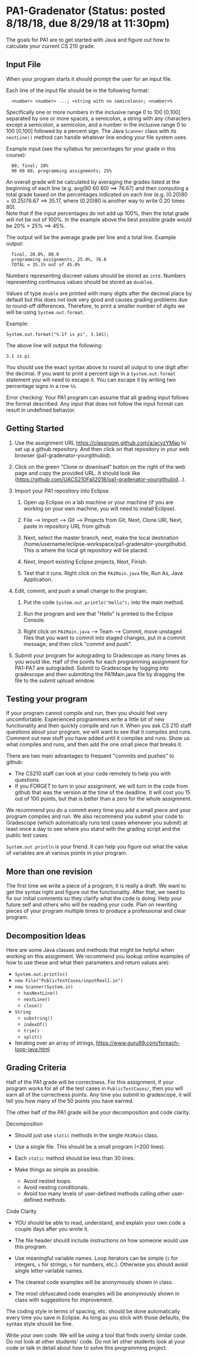 # PA1-Gradenator (Status: posted 8/18/18, due 8/29/18 at 11:30pm)

The goals for PA1 are to get started with Java and figure out how to 
calculate your current CS 210 grade.

## Input File

When your program starts it should prompt the user for an input file. 

Each line of the input file should be in the following format:
```
  <number> <number> ...; <string with no semicolons>; <number>% 
```
  
Specifically one or more numbers in the inclusive range 0 to 100 [0,100] 
separated by one or more spaces, a semicolon,  a string with any characters 
except a semicolon, a semicolon, and a number in the inclusive range 0 to 100 
[0,100] followed by a percent sign. The Java `Scanner` class with its `nextLine()` 
method can handle whatever line ending your file system uses. 

Example input (see the syllabus for percentages for your grade in this course):
```
  80; final; 20%
  90 60 80; programming assignments; 25%
```

An overall grade will be calculated by averaging the grades listed at the beginning
of each line (e.g. avg(90 60 80) ==> 76.67) and then computing a total grade
based on the percentages indicated on each line (e.g. (0.20)80 + (0.25)76.67
==> 35.17, where (0.20)80 is another way to write 0.20 times 80).  
Note that if the input percentages do not add up 100%, then the
total grade will not be out of 100%. In the example above the best possible
grade would be 20% + 25% ==> 45%.

The output will be the average grade per line and a total line. Example
output:
```
  final, 20.0%, 80.0
  programming assignments, 25.0%, 76.6
  TOTAL = 35.1% out of 45.0%
```
Numbers representing discreet values should be stored as `int`s. Numbers representing 
continuous values should be stored as `double`s. 

Values of type `double` are printed with many digits after the decimal place by default 
but this does not look very good and causes grading problems due to round-off differences.
Therefore, to print a smaller number of digits we will be using `System.out.format`.

Example: 
```
System.out.format("%.1f is pi", 3.141);
```

The above line will output the following:
```
3.1 is pi
```
You should use the exact syntax above to round all output to one digit after the decimal. 
If you want to print a percent sign in a `System.out.format` statement you will need to escape it.
You can escape it by writing two percentage signs in a row `%%`. 

Error checking:
Your PA1 program can assume that all grading input follows the format described. Any input that 
does not follow the input format can result in undefined behavior.

## Getting Started

1. Use the assignment URL https://classroom.github.com/a/acyzYMao to set 
up a github repository.  And then click on that repository in your 
web browser (pa1-gradenator-yourgithubid).

2. Click on the green "Clone or download" button on the right of the web page
and copy the provided URL.  It should look like 
(https://github.com/UACS210Fall2018/pa1-gradenator-yourgithubid...).

3. Import your PA1 repository into Eclipse.
    1. Open up Eclipse on a lab machine or your machine (if you are working on
       your own machine, you will need to install Eclipse).

    2. File —> Import —> Git —> Projects from Git, Next, Clone URI, Next,
       paste in repository URL from github

    3. Next, select the master branch, next, make the local destination 
       /home/username/eclipse-workspace/pa1-gradenator-yourgithubid.  
       This is where the local git repository will be placed.

    4. Next, Import existing Eclipse projects, Next, Finish.

    5. Test that it runs.  Right click on the `PA1Main.java` file, Run As, 
       Java Application.

4. Edit, commit, and push a small change to the program.
    1. Put the code `System.out.println("Hello");` into the main method.
    
    2. Run the program and see that "Hello" is printed to the Eclipse Console.
    
    3. Right click on `PA1Main.java` --> Team --> Commit, move unstaged files
       that you want to commit into staged changes, put in a commit message,
       and then click "commit and push".

5. Submit your program for autograding to Gradescope as many times as you would like.
   Half of the points for each programming assignment for PA1-PA7 are autograded.
   Submit to Gradescope by logging into gradescope and then submitting the PA1Main.java
   file by dragging the file to the submit upload window.


## Testing your program

If your program cannot compile and run, then you should feel very
uncomfortable.  Experienced programmers write a little bit of new functionality
and then quickly compile and run it.  When you ask CS 210 staff questions
about your program, we will want to see that it compiles and runs.  Comment
out new stuff you have added until it compiles and runs.  Show us what compiles 
and runs, and then add the one small piece that breaks it.

There are two main advantages to frequent "commits and pushes" to github:
 * The CS210 staff can look at your code remotely to help you with questions.
 * If you FORGET to turn in your assignment, we will turn in the code from
   github that was the version at the time of the deadline.  It will cost you
   15 out of 100 points, but that is better than a zero for the whole assignment.

We recommend you do a commit every time you add a small piece and your
program compiles and run.  We also recommend you submit your code to Gradescope
(which automatically runs test cases whenever you submit) at least once 
a day to see where you stand with the grading script and the public
test cases.

`System.out.println` is your friend.  It can help you figure out what 
the value of variables are at various points in your program.


## More than one revision

The first time we write a piece of a program, it is really a draft.
We want to get the syntax right and figure out the functionality.
After that, we need to fix our initial comments so they clarify
what the code is doing.  Help your future self and others who
will be reading your code.  Plan on rewriting pieces of your
program multiple times to produce a professional and clear program.


## Decomposition Ideas

Here are some Java classes and methods that might be helpful when
working on this assignment.  We recommend you lookup online examples 
of how to use these and what their parameters and return values are):
* `System.out.println()`
* `new File("PublicTestCases/inputReal1.in")`
* `new Scanner(System.in)`
  * `hasNextLine()`
  * `nextLine()`
  * `close()`
* `String`
  * `substring()`
  * `indexOf()`
  * `trim()`
  * `split()`
* Iterating over an array of strings,
  https://www.guru99.com/foreach-loop-java.html


## Grading Criteria

Half of the PA1 grade will be correctness.  For this assignment, if your
program works for all of the test cases in `PublicTestCases/`, then you will
earn all of the correctness points.  Any time you submit to gradescope, it will
tell you how many of the 50 points you have earned.

The other half of the PA1 grade will be your decomposition and code clarity.

Decomposition
* Should just use `static` methods in the single `PA1Main` class.

* Use a single file.  This should be a small program (<200 lines).

* Each `static` method should be less than 30 lines.

* Make things as simple as possible.
  * Avoid nested loops.
  * Avoid nesting conditionals.
  * Avoid too many levels of user-defined methods calling other
  user-defined methods.


Code Clarity
* YOU should be able to read, understand, and explain your own code
a couple days after you wrote it.

* The file header should include instructions on how someone would
use this program.

* Use meaningful variable names.  Loop iterators can
be simple (`i` for integers, `s` for strings, `n` for numbers, etc.).
Otherwise you should avoid single letter variable names.

* The clearest code examples will be anonymously shown in class.

* The most obfuscated code examples will be anonymously shown in class
with suggestions for improvement.


The coding style in terms of spacing, etc. should be done automatically
every time you save in Eclipse.  As long as you stick with those defaults,
the syntax style should be fine.

Write your own code.  We will be using a tool that finds overly similar code.
Do not look at other students' code.  Do not let other students look at your code 
or talk in detail about how to solve this programming project. 
